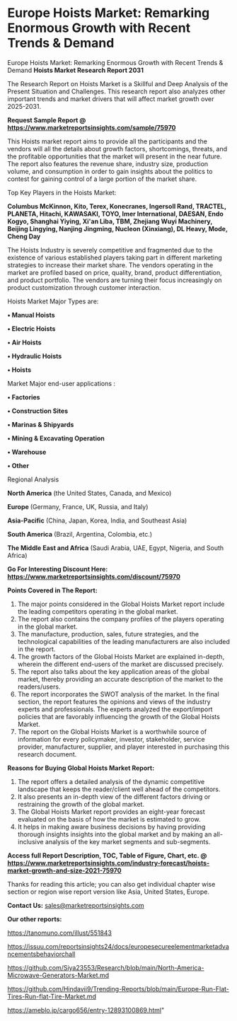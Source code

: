 # Europe Hoists Market: Remarking Enormous Growth with Recent Trends & Demand
 Europe Hoists Market: Remarking Enormous Growth with Recent Trends & Demand
<strong>Hoists Market Research Report 2031</strong>

The Research Report on Hoists Market is a Skillful and Deep Analysis of the Present Situation and Challenges. This research report also analyzes other important trends and market drivers that will affect market growth over 2025-2031.

<strong>Request Sample Report @ <a href=https://www.marketreportsinsights.com/sample/75970>https://www.marketreportsinsights.com/sample/75970</a></strong>

This Hoists market report aims to provide all the participants and the vendors will all the details about growth factors, shortcomings, threats, and the profitable opportunities that the market will present in the near future. The report also features the revenue share, industry size, production volume, and consumption in order to gain insights about the politics to contest for gaining control of a large portion of the market share.

Top Key Players in the Hoists Market:

<strong>Columbus McKinnon, Kito, Terex, Konecranes, Ingersoll Rand, TRACTEL, PLANETA, Hitachi, KAWASAKI, TOYO, Imer International, DAESAN, Endo Kogyo, Shanghai Yiying, Xi&#39;an Liba, TBM, Zhejiang Wuyi Machinery, Beijing Lingying, Nanjing Jingming, Nucleon (Xinxiang), DL Heavy, Mode, Cheng Day</strong>

The Hoists Industry is severely competitive and fragmented due to the existence of various established players taking part in different marketing strategies to increase their market share. The vendors operating in the market are profiled based on price, quality, brand, product differentiation, and product portfolio. The vendors are turning their focus increasingly on product customization through customer interaction.

Hoists Market Major Types are:

<strong>• Manual Hoists

• Electric Hoists

• Air Hoists

• Hydraulic Hoists

• Hoists</strong>

Market Major end-user applications :

<strong>• Factories

• Construction Sites

• Marinas & Shipyards

• Mining & Excavating Operation

• Warehouse

• Other</strong>

Regional Analysis

</u><strong><b>North America</b></strong> (the United States, Canada, and Mexico)

<strong><b>Europe </b></strong>(Germany, France, UK, Russia, and Italy)

<strong><b>Asia-Pacific</b></strong> (China, Japan, Korea, India, and Southeast Asia)

<strong><b>South America</b></strong> (Brazil, Argentina, Colombia, etc.)

<strong><b>The Middle East and Africa</b></strong> (Saudi Arabia, UAE, Egypt, Nigeria, and South Africa)

<strong>Go For Interesting Discount Here: <a href=https://www.marketreportsinsights.com/discount/75970>https://www.marketreportsinsights.com/discount/75970</a></strong>

<strong>Points Covered in The Report:</strong>
<ol>
  <li>The major points considered in the Global Hoists Market report include the leading competitors operating in the global market.</li>
  <li>The report also contains the company profiles of the players operating in the global market.</li>
  <li>The manufacture, production, sales, future strategies, and the technological capabilities of the leading manufacturers are also included in the report.</li>
  <li>The growth factors of the Global Hoists Market are explained in-depth, wherein the different end-users of the market are discussed precisely.</li>
  <li>The report also talks about the key application areas of the global market, thereby providing an accurate description of the market to the readers/users.</li>
  <li>The report incorporates the SWOT analysis of the market. In the final section, the report features the opinions and views of the industry experts and professionals. The experts analyzed the export/import policies that are favorably influencing the growth of the Global Hoists Market.</li>
  <li>The report on the Global Hoists Market is a worthwhile source of information for every policymaker, investor, stakeholder, service provider, manufacturer, supplier, and player interested in purchasing this research document.</li>
</ol>
<strong>Reasons for Buying Global Hoists Market Report:</strong>

<ol>
  <li>The report offers a detailed analysis of the dynamic competitive landscape that keeps the reader/client well ahead of the competitors.</li>
  <li>It also presents an in-depth view of the different factors driving or restraining the growth of the global market.</li>
  <li>The Global Hoists Market report provides an eight-year forecast evaluated on the basis of how the market is estimated to grow.</li>
  <li>It helps in making aware business decisions by having providing thorough insights insights into the global market and by making an all-inclusive analysis of the key market segments and sub-segments.</li>
</ol>
<strong>Access full Report Description, TOC, Table of Figure, Chart, etc. @ <a href=https://www.marketreportsinsights.com/industry-forecast/hoists-market-growth-and-size-2021-75970>https://www.marketreportsinsights.com/industry-forecast/hoists-market-growth-and-size-2021-75970</a></strong>


Thanks for reading this article; you can also get individual chapter wise section or region wise report version like Asia, United States, Europe.

<strong>Contact Us:</strong>
sales@marketreportsinsights.com

<strong>Our other reports:</strong>

<a href=https://tanomuno.com/illust/551843>https://tanomuno.com/illust/551843</a>

<a href=https://issuu.com/reportsinsights24/docs/europesecureelementmarketadvancementsbehaviorchall>https://issuu.com/reportsinsights24/docs/europesecureelementmarketadvancementsbehaviorchall</a>

<a href=https://github.com/Siya23553/Research/blob/main/North-America-Microwave-Generators-Market.md>https://github.com/Siya23553/Research/blob/main/North-America-Microwave-Generators-Market.md</a>

<a href=https://github.com/Hindavii9/Trending-Reports/blob/main/Europe-Run-Flat-Tires-Run-flat-Tire-Market.md>https://github.com/Hindavii9/Trending-Reports/blob/main/Europe-Run-Flat-Tires-Run-flat-Tire-Market.md</a>

<a href=https://ameblo.jp/cargo656/entry-12893100869.html>https://ameblo.jp/cargo656/entry-12893100869.html</a>"
